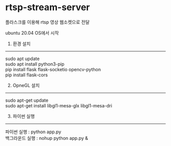 # rtsp-stream-server
플라스크를 이용해 rtsp 영상 웹소켓으로 전달

ubuntu 20.04 OS에서 시작

1. 환경 설치
---

sudo apt update<br>
sudo apt install python3-pip<br>
pip install flask flask-socketio opencv-python<br>
pip install flask-cors


2. OpneGL 설치
---

sudo apt-get update<br>
sudo apt-get install libgl1-mesa-glx libgl1-mesa-dri

3. 파이썬 실행
---

파이썬 실행 : python app.py <br>
백그라운드 실행 : nohup python app.py & 
